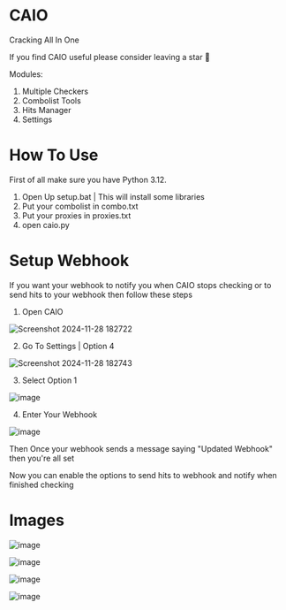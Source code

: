 # CAIO
Cracking All In One

If you find CAIO useful please consider leaving a star 🙂

Modules:

1. Multiple Checkers
2. Combolist Tools
3. Hits Manager
4. Settings

# How To Use

First of all make sure you have Python 3.12.

1. Open Up setup.bat | This will install some libraries
2. Put your combolist in combo.txt
3. Put your proxies in proxies.txt
4. open caio.py

# Setup Webhook

If you want your webhook to notify you when CAIO stops checking or to send hits to your webhook then follow these steps

1. Open CAIO

![Screenshot 2024-11-28 182722](https://github.com/user-attachments/assets/a2b1cf2d-87ea-41d4-93f4-020027f90197)

2. Go To Settings | Option 4

![Screenshot 2024-11-28 182743](https://github.com/user-attachments/assets/5190bab8-6ec1-40a0-a552-f5a70773bda5)

3. Select Option 1

![image](https://github.com/user-attachments/assets/aaf2c4f1-71bc-4990-95c6-ad92990afe6e)

4. Enter Your Webhook

![image](https://github.com/user-attachments/assets/957abaf7-ee15-4aa9-91f2-9bbfdb4ee4a1)

Then Once your webhook sends a message saying "Updated Webhook" then you're all set

Now you can enable the options to send hits to webhook and notify when finished checking

# Images

![image](https://github.com/user-attachments/assets/0af0d133-9732-4ddc-8eba-b875276a2fb3)

![image](https://github.com/user-attachments/assets/6ccdbc81-e285-459e-9051-2589576564ea)

![image](https://github.com/user-attachments/assets/e987adec-fa55-4342-b70b-2bc67986fac2)

![image](https://github.com/user-attachments/assets/8929d375-dbc0-4e56-9b43-89beeb91d5bb)
